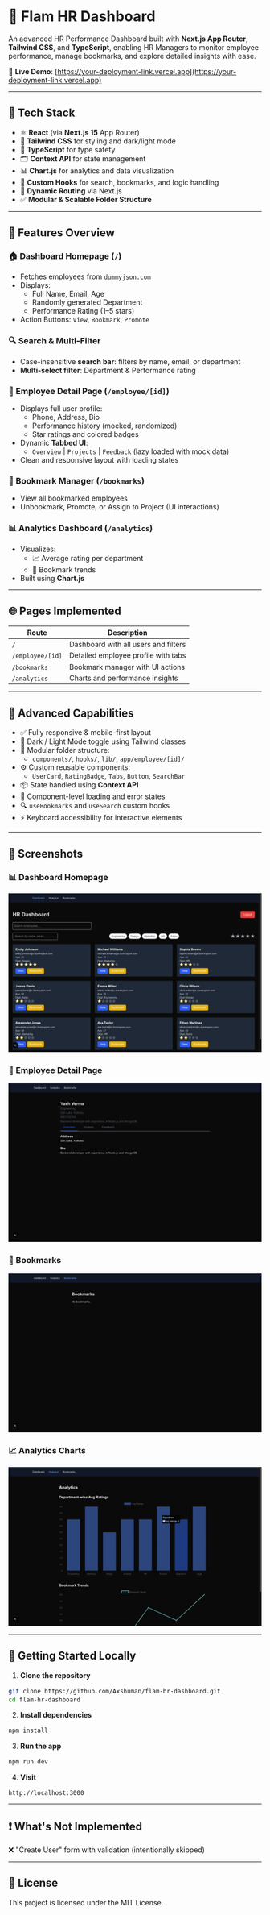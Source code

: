 # 💼 Flam HR Dashboard

An advanced HR Performance Dashboard built with **Next.js App Router**, **Tailwind CSS**, and **TypeScript**, enabling HR Managers to monitor employee performance, manage bookmarks, and explore detailed insights with ease.

🔗 **Live Demo**: [https://your-deployment-link.vercel.app](https://your-deployment-link.vercel.app)

---

## 🚀 Tech Stack

- ⚛️ **React** (via **Next.js 15** App Router)
- 🎨 **Tailwind CSS** for styling and dark/light mode
- 📜 **TypeScript** for type safety
- 🗂 **Context API** for state management
- 📊 **Chart.js** for analytics and data visualization
- 🧠 **Custom Hooks** for search, bookmarks, and logic handling
- 🔄 **Dynamic Routing** via Next.js
- ✅ **Modular & Scalable Folder Structure**

---

## 🧩 Features Overview

### 🏠 Dashboard Homepage (`/`)
- Fetches employees from [`dummyjson.com`](https://dummyjson.com/users?limit=20)
- Displays:
  - Full Name, Email, Age
  - Randomly generated Department
  - Performance Rating (1–5 stars)
- Action Buttons: `View`, `Bookmark`, `Promote`

### 🔍 Search & Multi-Filter
- Case-insensitive **search bar**: filters by name, email, or department
- **Multi-select filter**: Department & Performance rating

### 👤 Employee Detail Page (`/employee/[id]`)
- Displays full user profile:
  - Phone, Address, Bio
  - Performance history (mocked, randomized)
  - Star ratings and colored badges
- Dynamic **Tabbed UI**:
  - `Overview` | `Projects` | `Feedback` (lazy loaded with mock data)
- Clean and responsive layout with loading states

### 📌 Bookmark Manager (`/bookmarks`)
- View all bookmarked employees
- Unbookmark, Promote, or Assign to Project (UI interactions)

### 📊 Analytics Dashboard (`/analytics`)
- Visualizes:
  - 📈 Average rating per department
  - 🔖 Bookmark trends
- Built using **Chart.js**

---

## 🌐 Pages Implemented

| Route            | Description                              |
|------------------|------------------------------------------|
| `/`              | Dashboard with all users and filters     |
| `/employee/[id]` | Detailed employee profile with tabs      |
| `/bookmarks`     | Bookmark manager with UI actions         |
| `/analytics`     | Charts and performance insights          |

---

## 🧠 Advanced Capabilities

- ✅ Fully responsive & mobile-first layout
- 🌙 Dark / Light Mode toggle using Tailwind classes
- 🧩 Modular folder structure:
  - `components/`, `hooks/`, `lib/`, `app/employee/[id]/`
- ⚙️ Custom reusable components:
  - `UserCard`, `RatingBadge`, `Tabs`, `Button`, `SearchBar`
- 📦 State handled using **Context API**
- 🔁 Component-level loading and error states
- 🔍 `useBookmarks` and `useSearch` custom hooks
- ⚡ Keyboard accessibility for interactive elements

---

## 📸 Screenshots

### 📊 Dashboard Homepage  
![Dashboard Screenshot](public/screenshots/dashboard.png)

### 👤 Employee Detail Page  
![Employee Screenshot](public/screenshots/employee-detail.png)

### 📌 Bookmarks  
![Bookmarks Screenshot](public/screenshots/bookmarks.png)

### 📈 Analytics Charts  
![Analytics Screenshot](public/screenshots/analytics.png)

---

## 🧪 Getting Started Locally

1. **Clone the repository**
```bash
git clone https://github.com/Axshuman/flam-hr-dashboard.git
cd flam-hr-dashboard
```

2. **Install dependencies**
```bash
npm install
```

3. **Run the app**
```bash
npm run dev
```

4. **Visit**
```
http://localhost:3000
```

---

## ❗ What's Not Implemented

❌ "Create User" form with validation (intentionally skipped)

---

## 📄 License

This project is licensed under the MIT License.